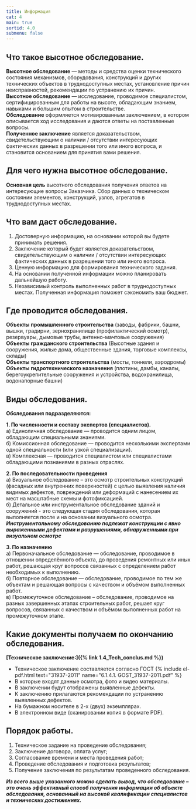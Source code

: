 ```yaml
---
title: Информация
cat: 4
main: true
sortid: 4.0
submenu: false
---
```


## Что такое высотное обследование.
**Высотное обследование** — методы и средства оценки технического состояния механизмов, оборудования, конструкций и других технических объектов в труднодоступных местах, установление причин неисправностей, рекомендации по устранению их причин.  
**Высотное обследование** — исследование, проводимое специалистом, сертифицированным для работы на высоте, обладающим знанием, навыками и большим опытом в строительстве.  
**Обследование** оформляется мотивированным заключением, в котором описывается ход исследования и даются ответы на поставленные вопросы.   
**Полученное заключение** является доказательством, свидетельствующим о наличии / отсутствии интересующих фактических данных в разрешении того или иного вопроса, и становится основанием для принятия вами решения.

## Для чего нужна высотное обследование.
**Основная цель** высотного обследования получения ответов на интересующие вопросы Заказчика. Сбор данных о техническом состоянии элементов, конструкций, узлов, агрегатов в труднодоступных местах.

## Что вам даст обследование.
1. Достоверную информацию, на основании которой вы будете принимать решения.
2. Заключение который будет является доказательством, свидетельствующим о наличии / отсутствии интересующих фактических данных в разрешении того или иного вопроса.
3. Ценную информацию для формирования технического задания.
4. На основании полученной информации можно планировать дальнейшую работу. 
5. Независимый контроль выполненных работ в труднодоступных местах. 
  Полученная информация поможет сэкономить ваш бюджет.

  
## Где проводится обследования.
**Объекты промышленного строительства** (заводы, фабрики, башни, вышки, градирни, зернохранилище (профилактический осмотр), резервуары, дымовые трубы, антенно-мачтовые сооружения)  
**Объекты гражданского строительства** (Высотные здания и сооружения, жилые дома, общественные здания, торговые комплексы, склады)  
**Объекты транспортного строительства** (мосты, тоннели, аэродромы)  
**Объекты гидротехнического назначения** (плотины, дамбы, каналы, берегоукрепительные сооружения и устройства, водохранилища, водонапорные башни)

## Виды обследования.
**Обследования подразделяются:** 

**1. По численности и составу экспертов (специалистов).**    
а) Единоличная обследование — проводится одним лицом, обладающим специальными знаниями.  
б) Комиссионная обследование — проводится несколькими экспертами одной специальности (или узкой специализации).  
в) Комплексная — проводится специалистом или специалистами обладающими познаниями в разных отраслях.  

**2. По последовательности проведения**  
       а) Визуальное обследование – это осмотр строительных конструкций (фасадных или внутренних поверхностей) с целью выявления наличия видимых дефектов, повреждений или деформаций с нанесением их мест на масштабные схемы и фотофиксацией.  
       б) Детальное или инструментальное обследование зданий и сооружений - это следующая стадия обследования, которая выполняется после и на основании визуального осмотра.     
     ***Инструментальному обследованию подлежат конструкции с явно выраженными дефектами и разрушениями, обнаруженными при визуальном осмотре***
 
**3. По назначению**  
       а) Первоначальное обследование — обследование, проводимое в отношении определённого объекта, до проведения ремонтных или иных работ, решающая круг вопросов связанных с определением работ необходимых к выполнению.   
       б) Повторное обследование — обследование, проводимое по тем же объектам и решающая вопросы с качеством и объёмом выполненных работ.   
       в) Промежуточное обследование – обследование, проводимое на разных завершенных этапах строительных работ, решает круг вопросов, связанных с качеством и объёмом выполненных работ на промежуточном этапе.



## Какие документы получаем по окончанию обследования.
__[Техническое заключение:]({% link 1.4_Tech_conclus.md %})__    
- Техническое заключение составляется согласно ГОСТ {% include el-pdf.html text="31937-2011" name="6.1.4.1. GOST_31937-2011.pdf" %}  
- В которые входят данные осмотра, фото и видео материалы.  
- В заключении будут отображены выявленные дефекты.   
- К заключению прилагаются рекомендации по устранению выявленных дефектов.  
- На бумажном носителе в 2-х (двух) экземплярах.  
- В электронном виде (сканировании копия в формате PDF).  

## Порядок работы.
1) Техническое задание на проведение обследования;  
2) Заключение договора, оплата услуг;  
3) Согласование времени и места проведения работ;  
4) Проведение обследования и подготовка результатов;  
5) Получение заключения по результатам проведенного обследования.  

***Из всего выше указанного можно сделать вывод, что обследование – это очень эффективный способ получения информации об объекте обследования, основанный на высокой квалификации специалистов и технических достижениях.***
